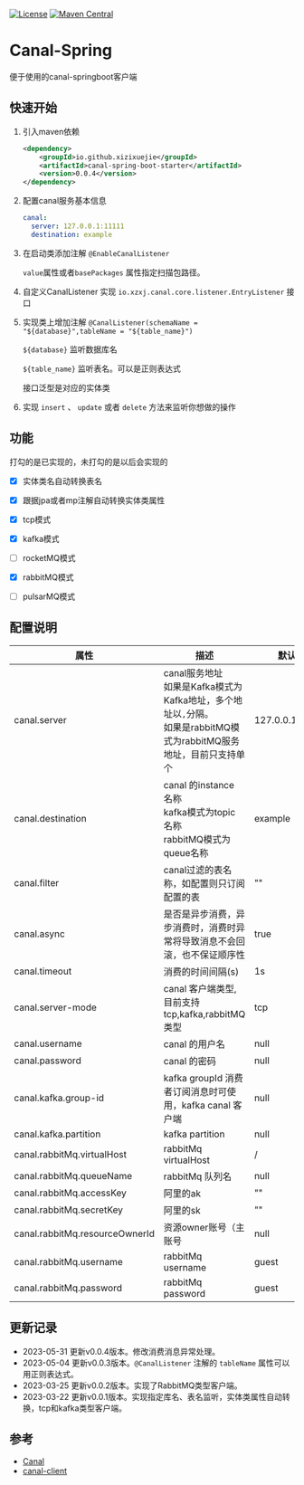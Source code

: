 [![License](https://img.shields.io/badge/License-Apache%202.0-blue.svg)](https://github.com/xizixuejie/canal-spring/blob/master/LICENSE)
[![Maven Central](https://img.shields.io/maven-central/v/io.github.xizixuejie/canal-spring.svg?label=Maven%20Central)](https://central.sonatype.com/artifact/io.github.xizixuejie/canal-spring/0.0.4)

# Canal-Spring

便于使用的canal-springboot客户端

## 快速开始

1. 引入maven依赖

   ```xml
   <dependency>
       <groupId>io.github.xizixuejie</groupId>
       <artifactId>canal-spring-boot-starter</artifactId>
       <version>0.0.4</version>
   </dependency>
   ```

2. 配置canal服务基本信息

   ```yaml
   canal:
     server: 127.0.0.1:11111
     destination: example
   ```

3. 在启动类添加注解 `@EnableCanalListener`

   `value`属性或者`basePackages` 属性指定扫描包路径。

4. 自定义CanalListener 实现 `io.xzxj.canal.core.listener.EntryListener` 接口

5. 实现类上增加注解 `@CanalListener(schemaName = "${database}",tableName = "${table_name}")` 

    `${database}` 监听数据库名

     `${table_name}` 监听表名。可以是正则表达式

    接口泛型是对应的实体类

6. 实现 `insert`  、 `update` 或者 `delete` 方法来监听你想做的操作



## 功能

打勾的是已实现的，未打勾的是以后会实现的

- [x] 实体类名自动转换表名
- [x] 跟据jpa或者mp注解自动转换实体类属性
- [x] tcp模式
- [x] kafka模式
- [ ] rocketMQ模式
- [x] rabbitMQ模式
- [ ] pulsarMQ模式



## 配置说明

| 属性                             | 描述                                                                                    | 默认值             |
|--------------------------------|---------------------------------------------------------------------------------------|-----------------|
| canal.server                   | canal服务地址<br />如果是Kafka模式为Kafka地址，多个地址以`,`分隔。<br />如果是rabbitMQ模式为rabbitMQ服务地址，目前只支持单个 | 127.0.0.1:11111 |
| canal.destination              | canal 的instance 名称<br />kafka模式为topic 名称<br />rabbitMQ模式为queue名称                      | example         |
| canal.filter                   | canal过滤的表名称，如配置则只订阅配置的表                                                               | ""              |
| canal.async                    | 是否是异步消费，异步消费时，消费时异常将导致消息不会回滚，也不保证顺序性                                                  | true            |
| canal.timeout                  | 消费的时间间隔(s)                                                                            | 1s              |
| canal.server-mode              | canal 客户端类型,目前支持 tcp,kafka,rabbitMQ类型                                                 | tcp             |
| canal.username                 | canal 的用户名                                                                            | null            |
| canal.password                 | canal 的密码                                                                             | null            |
| canal.kafka.group-id           | kafka groupId 消费者订阅消息时可使用，kafka canal 客户端                                             | null            |
| canal.kafka.partition          | kafka partition                                                                       | null            |
| canal.rabbitMq.virtualHost     | rabbitMq  virtualHost                                                                 | /               |
| canal.rabbitMq.queueName       | rabbitMq 队列名                                                                          | null            |
| canal.rabbitMq.accessKey       | 阿里的ak                                                                                 | ""              |
| canal.rabbitMq.secretKey       | 阿里的sk                                                                                 | ""              |
| canal.rabbitMq.resourceOwnerId | 资源owner账号（主账号                                                                         | null            |
| canal.rabbitMq.username        | rabbitMq username                                                                     | guest           |
| canal.rabbitMq.password        | rabbitMq password                                                                     | guest           |



## 更新记录

- 2023-05-31 更新v0.0.4版本。修改消费消息异常处理。
- 2023-05-04 更新v0.0.3版本。`@CanalListener` 注解的 `tableName` 属性可以用正则表达式。
- 2023-03-25 更新v0.0.2版本。实现了RabbitMQ类型客户端。
- 2023-03-22 更新v0.0.1版本。实现指定库名、表名监听，实体类属性自动转换，tcp和kafka类型客户端。



## 参考

- [Canal](https://github.com/alibaba/canal)
- [canal-client](https://github.com/NormanGyllenhaal/canal-client)
